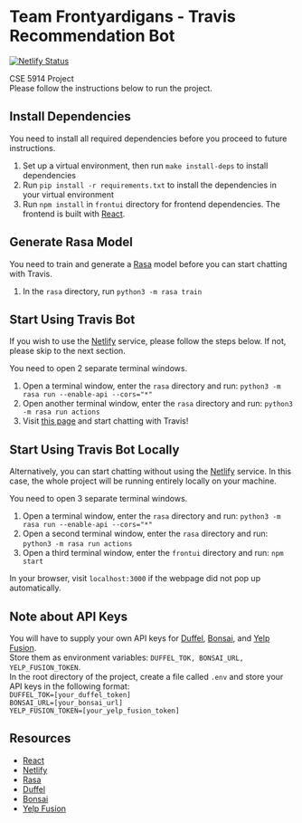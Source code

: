 # Team Frontyardigans - Travis Recommendation Bot

[![Netlify Status](https://api.netlify.com/api/v1/badges/d501e335-73f3-4642-aeb3-a744a23ec626/deploy-status)](https://app.netlify.com/sites/frontyardigans-travis/deploys)  

CSE 5914 Project  
Please follow the instructions below to run the project.

## Install Dependencies

You need to install all required dependencies before you proceed to future instructions.

1. Set up a virtual environment, then run ```make install-deps``` to install dependencies
2. Run ```pip install -r requirements.txt``` to install the dependencies in your virtual environment  
3. Run ```npm install``` in ```frontui``` directory for frontend dependencies. The frontend is built with [React](https://react.dev/).

## Generate Rasa Model

You need to train and generate a [Rasa](https://rasa.com/) model before you can start chatting with Travis.

1. In the ```rasa``` directory, run ```python3 -m rasa train```

## Start Using Travis Bot

If you wish to use the [Netlify](https://www.netlify.com/) service, please follow the steps below. If not, please skip to the next section.  

You need to open 2 separate terminal windows.  

1. Open a terminal window, enter the ```rasa``` directory and run: ```python3 -m rasa run --enable-api --cors="*"```
2. Open another terminal window, enter the ```rasa``` directory and run: ```python3 -m rasa run actions```
3. Visit [this page](https://frontyardigans-travis.netlify.app/) and start chatting with Travis!

## Start Using Travis Bot Locally

Alternatively, you can start chatting without using the [Netlify](https://www.netlify.com/) service. In this case, the whole project will be running entirely locally on your machine.  

You need to open 3 separate terminal windows.  

1. Open a terminal window, enter the ```rasa``` directory and run: ```python3 -m rasa run --enable-api --cors="*"```
2. Open a second terminal window, enter the ```rasa``` directory and run: ```python3 -m rasa run actions```
3. Open a third terminal window, enter the ```frontui``` directory and run: ```npm start```

In your browser, visit ```localhost:3000``` if the webpage did not pop up automatically.

## Note about API Keys

You will have to supply your own API keys for [Duffel](https://duffel.com/), [Bonsai](https://bonsai.io/), and [Yelp Fusion](https://fusion.yelp.com/).  
Store them as environment variables: ```DUFFEL_TOK, BONSAI_URL, YELP_FUSION_TOKEN```.  
In the root directory of the project, create a file called ```.env``` and store your API keys in the following format:  
```DUFFEL_TOK=[your_duffel_token]```  
```BONSAI_URL=[your_bonsai_url]```  
```YELP_FUSION_TOKEN=[your_yelp_fusion_token]```

## Resources

- [React](https://react.dev/)
- [Netlify](https://www.netlify.com/)
- [Rasa](https://rasa.com/)
- [Duffel](https://duffel.com/)
- [Bonsai](https://bonsai.io/)
- [Yelp Fusion](https://fusion.yelp.com/)
